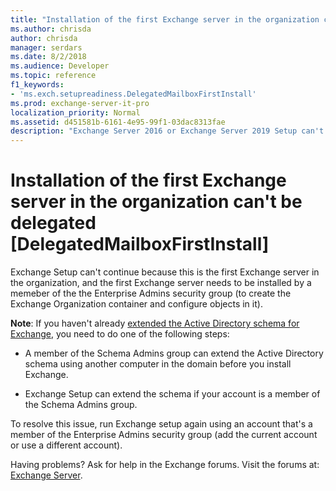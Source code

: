 ```yaml
---
title: "Installation of the first Exchange server in the organization can't be delegated [DelegatedMailboxFirstInstall]"
ms.author: chrisda
author: chrisda
manager: serdars
ms.date: 8/2/2018
ms.audience: Developer
ms.topic: reference
f1_keywords:
- 'ms.exch.setupreadiness.DelegatedMailboxFirstInstall'
ms.prod: exchange-server-it-pro
localization_priority: Normal
ms.assetid: d451581b-6161-4e95-99f1-03dac8313fae
description: "Exchange Server 2016 or Exchange Server 2019 Setup can't continue because the account doesn't have permission to install the first Exchange server in the organization."
---
```


# Installation of the first Exchange server in the organization can't be delegated [DelegatedMailboxFirstInstall]

Exchange Setup can't continue because this is the first Exchange server in the organization, and the first Exchange server needs to be installed by a memeber of the the Enterprise Admins security group (to create the Exchange Organization container and configure objects in it).
  
**Note**: If you haven't already [extended the Active Directory schema for Exchange](../prepare-ad-and-domains.md#step-1-extend-the-active-directory-schema), you need to do one of the following steps:

- A member of the Schema Admins group can extend the Active Directory schema using another computer in the domain before you install Exchange.

- Exchange Setup can extend the schema if your account is a member of the Schema Admins group.

To resolve this issue, run Exchange setup again using an account that's a member of the Enterprise Admins security group (add the current account or use a different account).
  
Having problems? Ask for help in the Exchange forums. Visit the forums at: [Exchange Server](https://go.microsoft.com/fwlink/p/?linkId=60612).

